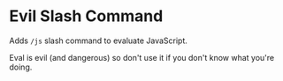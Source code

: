# Evil Slash Command

Adds `/js` slash command to evaluate JavaScript.

Eval is evil (and dangerous) so don't use it if you don't know what you're doing.